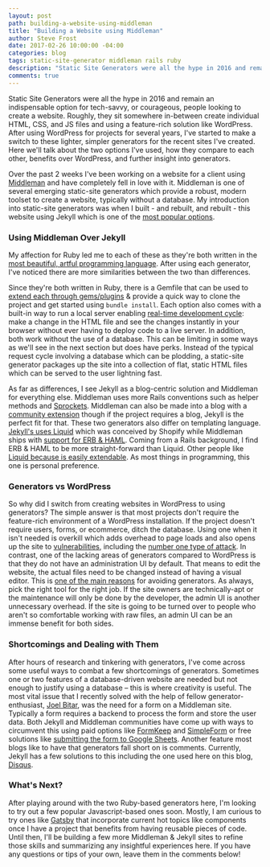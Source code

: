 ```yaml
---
layout: post
path: building-a-website-using-middleman
title: "Building a Website using Middleman"
author: Steve Frost
date: 2017-02-26 10:00:00 -04:00
categories: blog
tags: static-site-generator middleman rails ruby
description: "Static Site Generators were all the hype in 2016 and remain an indispensable option for tech-savvy, or courageous, people looking to create a website."
comments: true
---
```


Static Site Generators were all the hype in 2016 and remain an indispensable option for tech-savvy, or courageous, people looking to create a website. Roughly, they sit somewhere in-between create individual HTML, CSS, and JS files and using a feature-rich solution like WordPress. After using WordPress for projects for several years, I've started to make a switch to these lighter, simpler generators for the recent sites I've created. Here we'll talk about the two options I've used, how they compare to each other, benefits over WordPress, and further insight into generators.

Over the past 2 weeks I've been working on a website for a client using [Middleman](https://middlemanapp.com/) and have completely fell in love with it. Middleman is one of several emerging static-site generators which provide a robust, modern toolset to create a website, typically without a database. My introduction into static-site generators was when I built - and rebuilt, and rebuilt - this website using Jekyll which is one of the [most popular options](https://www.staticgen.com/).

### Using Middleman Over Jekyll

My affection for Ruby led me to each of these as they're both written in the [most beautiful, artful programming language](https://www.ruby-lang.org/en/about/). After using each generator, I've noticed there are more similarities between the two than differences. 

Since they're both written in Ruby, there is a Gemfile that can be used to [extend each through gems/plugins](https://jekyllrb.com/docs/plugins/) & provide a quick way to clone the project and get started using `bundle install`. Each option also comes with a built-in way to run a local server enabling [real-time development cycle](https://middlemanapp.com/basics/development-cycle): make a change in the HTML file and see the changes instantly in your browser without ever having to deploy code to a live server. In addition, both work without the use of a database. This can be limiting in some ways as we'll see in the next section but does have perks. Instead of the typical request cycle involving a database which can be plodding, a static-site generator packages up the site into a collection of flat, static HTML files which can be served to the user lightning fast. 

As far as differences, I see Jekyll as a blog-centric solution and Middleman for everything else. Middleman uses more Rails conventions such as helper methods and [Sprockets](http://www.rubyinside.com/sprockets-a-ruby-powered-javascript-dependency-library-from-37signals-1520.html). Middleman can also be made into a blog with a [community extension](https://directory.middlemanapp.com/#/extensions/all) though if the project requires a blog, Jekyll is the perfect fit for that. These two generators also differ on templating language. [Jekyll's uses Liquid](https://jekyllrb.com/docs/templates/) which was conceived by Shopify while Middleman ships with [support for ERB & HAML](https://middlemanapp.com/basics/templating-language/). Coming from a Rails background, I find ERB & HAML to be more straight-forward than Liquid. Other people like [Liquid because is easily extendable](https://www.sitepoint.com/ditching-erb-a-guide-to-using-liquid/). As most things in programming, this one is personal preference.

### Generators vs WordPress

So why did I switch from creating websites in WordPress to using generators? The simple answer is that most projects don't require the feature-rich environment of a WordPress installation. If the project doesn't require users, forms, or ecommerce, ditch the database. Using one when it isn't needed is overkill which adds overhead to page loads and also opens up the site to [vulnerabilities](http://www.zdnet.com/article/the-top-ten-most-common-database-security-vulnerabilities/), including the [number one type of attack](https://en.wikipedia.org/wiki/SQL_injection). In contrast, one of the lacking areas of generators compared to WordPress is that they do not have an administration UI by default. That means to edit the website, the actual files need to be changed instead of having a visual editor. This is [one of the main reasons](https://www.sitepoint.com/7-reasons-not-use-static-site-generator/) for avoiding generators. As always, pick the right tool for the right job. If the site owners are technically-apt or the maintenance will only be done by the developer, the admin UI is another unnecessary overhead. If the site is going to be turned over to people who aren't so comfortable working with raw files, an admin UI can be an immense benefit for both sides.

### Shortcomings and Dealing with Them

After hours of research and tinkering with generators, I've come across some useful ways to combat a few shortcomings of generators. Sometimes one or two features of a database-driven website are needed but not enough to justify using a database – this is where creativity is useful. The most vital issue that I recently solved with the help of fellow generator-enthusiast, [Joel Bitar](http://www.joelbitar.space/), was the need for a form on a Middleman site. Typically a form requires a backend to process the form and store the user data. Both Jekyll and Middleman communities have come up with ways to circumvent this using paid options like [FormKeep](https://formkeep.com/guides/contact-form-middleman) and [SimpleForm](https://getsimpleform.com/) or free solutions like [submitting the form to Google Sheets](http://railsrescue.com/blog/2015-05-28-step-by-step-setup-to-send-form-data-to-google-sheets/). Another feature most blogs like to have that generators fall short on is comments. Currently, Jekyll has a few solutions to this including the one used here on this blog, [Disqus](http://www.perfectlyrandom.org/2014/06/29/adding-disqus-to-your-jekyll-powered-github-pages/). 

### What's Next?

After playing around with the two Ruby-based generators here, I'm looking to try out a few popular Javascript-based ones soon. Mostly, I am curious to try ones like [Gatsby](https://github.com/gatsbyjs/gatsby) that incorporate current hot topics like components once I have a project that benefits from having reusable pieces of code. Until then, I'll be building a few more Middleman & Jekyll sites to refine those skills and summarizing any insightful experiences here. If you have any questions or tips of your own, leave them in the comments below!
